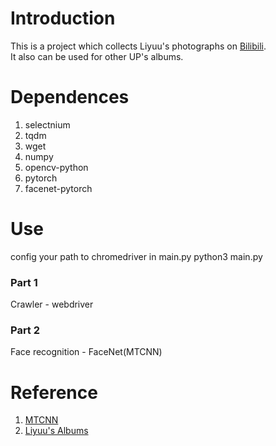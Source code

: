 # Introduction
This is a project which collects Liyuu's photographs on [Bilibili](www.bilibili.com).  
It also can be used for other UP's albums.
# Dependences
1. selectnium
2. tqdm
3. wget
4. numpy
5. opencv-python
6. pytorch
7. facenet-pytorch  
# Use
config your path to chromedriver in main.py
python3 main.py  

### Part 1
Crawler - webdriver
### Part 2
Face recognition - FaceNet(MTCNN)

# Reference
1. [MTCNN](https://arxiv.org/abs/1604.02878v1)
2. [Liyuu's Albums](https://space.bilibili.com/4549624/album)